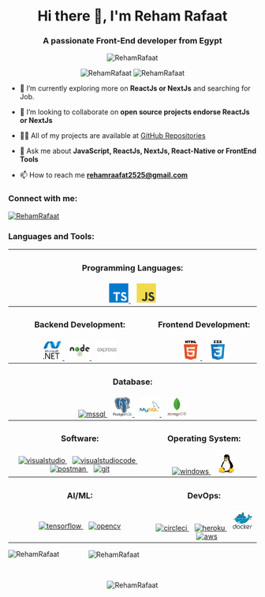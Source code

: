 <h1 align="center">Hi there 👋, I'm Reham Rafaat</h1>
<h3 align="center">A passionate Front-End developer from Egypt</h3> 

<!--<img width="350" align="right" src="https://gist.githubusercontent.com/Abanob-Ashraf/dd294306ccb3853939d43b27e09c4ce5/raw/7a8c4ef31522ae6a161d836a28bc641373753c05/Abanob-Ashraf.gif" alt="RehamRafaat" />!-->

<p align="center"> 
    <img src="https://komarev.com/ghpvc/?username=RehamRafaat&label=Profile%20views&color=0e75b6&style=flat" alt="RehamRafaat" /> 
</p> 

<p align="center">  
    <img src="https://img.shields.io/badge/Software-Engineer-purple" alt="RehamRafaat" />
    <img src="https://img.shields.io/badge/FrontEnd-Enthusiast-blue" alt="RehamRafaat" /> 
</p>

- 🌱 I’m currently exploring more on **ReactJs or NextJs** and searching for Job.

- 👯 I’m looking to collaborate on **open source projects endorse ReactJs or NextJs**

- 👨‍💻 All of my projects are available at [GitHub Repositories](https://github.com/RehamRafaat?tab=repositories)

- 💬 Ask me about **JavaScript, ReactJs, NextJs, React-Native or FrontEnd Tools**

- 📫 How to reach me **rehamraafat2525@gmail.com**

<h3 align="left">Connect with me:</h3>
<p align="left">
    <a href="https://www.linkedin.com/in/reham-raafat-shoukry/" target="_blank" rel="noreferrer">
        <img src="https://raw.githubusercontent.com/rahuldkjain/github-profile-readme-generator/master/src/images/icons/Social/linked-in-alt.svg" alt="RehamRafaat" width="40" height="40" />
    </a>
</p>

<!-- <h3 align="left">Languages and Tools:</h3>
    <ul>
        <li>
            <h4 align="left">Programming Languages:</h4>
            <p align="left">
                <a href="https://www.w3schools.com/cpp/" target="_blank" rel="noreferrer"> 
                    <img src="https://raw.githubusercontent.com/devicons/devicon/master/icons/csharp/csharp-original.svg" alt="csharp" width="40" height="40"/> 
                </a>
                &nbsp;&nbsp;
                <a href="https://www.python.org" target="_blank" rel="noreferrer"> 
                    <img src="https://raw.githubusercontent.com/devicons/devicon/master/icons/python/python-original.svg" alt="python" width="40" height="40"/> 
                </a>
                &nbsp;&nbsp;
                <a href="https://www.typescriptlang.org/" target="_blank" rel="noreferrer"> 
                    <img src="https://raw.githubusercontent.com/devicons/devicon/master/icons/typescript/typescript-original.svg" alt="typescript" width="40" height="40"/> 
                </a>
                &nbsp;&nbsp;
                <a href="https://developer.mozilla.org/en-US/docs/Web/JavaScript" target="_blank" rel="noreferrer">
                    <img src="https://raw.githubusercontent.com/devicons/devicon/master/icons/javascript/javascript-original.svg" alt="javascript" width="40" height="40"/> 
                </a>
            </p>
        </li>
        <li>
            <h4 align="left">Backend Development:</h4>
            <p align="left">
                <a href="https://dotnet.microsoft.com/" target="_blank" rel="noreferrer"> 
                    <img src="https://raw.githubusercontent.com/devicons/devicon/master/icons/dot-net/dot-net-original-wordmark.svg" alt="dotnet" width="40" height="40"/>
                </a>
                &nbsp;&nbsp;
                <a href="https://nodejs.org" target="_blank" rel="noreferrer">
                    <img src="https://raw.githubusercontent.com/devicons/devicon/master/icons/nodejs/nodejs-original-wordmark.svg" alt="nodejs" width="40" height="40"/> 
                </a>
                &nbsp;&nbsp;
                <a href="https://expressjs.com" target="_blank" rel="noreferrer">
                    <img src="https://raw.githubusercontent.com/devicons/devicon/master/icons/express/express-original-wordmark.svg" alt="express" width="40" height="40"/> 
                </a> 
            </p>
        </li>
        <li>
            <h4 align="left">Database:</h4>
            <p align="left">
                <a href="https://www.microsoft.com/en-us/sql-server" target="_blank" rel="noreferrer"> 
                    <img src="https://www.svgrepo.com/show/303229/microsoft-sql-server-logo.svg" alt="mssql" width="40" height="40"/> 
                </a>
                &nbsp;&nbsp;
                <a href="https://www.postgresql.org" target="_blank" rel="noreferrer"> 
                    <img src="https://raw.githubusercontent.com/devicons/devicon/master/icons/postgresql/postgresql-original-wordmark.svg" alt="postgresql" width="40" height="40"/> 
                </a>
                &nbsp;&nbsp;
                <a href="https://www.mysql.com/" target="_blank" rel="noreferrer"> 
                    <img src="https://raw.githubusercontent.com/devicons/devicon/master/icons/mysql/mysql-original-wordmark.svg" alt="mysql" width="40" height="40"/> 
                </a>
                &nbsp;&nbsp;
                <a href="https://www.mongodb.com/" target="_blank" rel="noreferrer"> 
                    <img src="https://raw.githubusercontent.com/devicons/devicon/master/icons/mongodb/mongodb-original-wordmark.svg" alt="mongodb" width="40" height="40"/> 
                </a>
            </p>
        </li>
        <li>
            <h4 align="left">Frontend Development:</h4>
            <p align="left">
                <a href="https://www.w3.org/html/" target="_blank" rel="noreferrer">
                    <img src="https://raw.githubusercontent.com/devicons/devicon/master/icons/html5/html5-original-wordmark.svg" alt="html5" width="40" height="40"/> 
                </a>
                &nbsp;&nbsp;
                <a href="https://www.w3schools.com/css/" target="_blank" rel="noreferrer">
                    <img src="https://raw.githubusercontent.com/devicons/devicon/master/icons/css3/css3-original-wordmark.svg" alt="css3" width="40" height="40"/> 
                </a> 
            </p>
        </li>
        <li>
            <h4 align="left">AI/ML:</h4>
            <p align="left">
                <a href="https://www.tensorflow.org" target="_blank" rel="noreferrer"> 
                    <img src="https://www.vectorlogo.zone/logos/tensorflow/tensorflow-icon.svg" alt="tensorflow" width="40" height="40"/> 
                </a> 
                &nbsp;&nbsp;
                <a href="https://opencv.org/" target="_blank" rel="noreferrer"> 
                    <img src="https://www.vectorlogo.zone/logos/opencv/opencv-icon.svg" alt="opencv" width="40" height="40"/> 
                </a>  
            </p>
        </li>
        <li>
            <h4 align="left">DevOps:</h4>
            <p align="left"> 
                <a href="https://circleci.com" target="_blank" rel="noreferrer"> 
                    <img src="https://www.vectorlogo.zone/logos/circleci/circleci-icon.svg" alt="circleci" width="40" height="40" /> 
                </a>
                &nbsp;&nbsp;
                <a href="https://heroku.com" target="_blank" rel="noreferrer">
                    <img src="https://www.vectorlogo.zone/logos/heroku/heroku-icon.svg" alt="heroku" width="40" height="40" /> 
                </a>
                &nbsp;&nbsp;
                <a href="https://www.docker.com/" target="_blank" rel="noreferrer">
                    <img src="https://raw.githubusercontent.com/devicons/devicon/master/icons/docker/docker-original-wordmark.svg" alt="docker" width="40" height="40" /> 
                </a>
                &nbsp;&nbsp;
                <a href="https://aws.amazon.com" target="_blank" rel="noreferrer">
                    <img src="https://gist.githubusercontent.com/Abanob-Ashraf/dd294306ccb3853939d43b27e09c4ce5/raw/56cbf56c42de3160bec54356307b6c7d040eeaea/Amazon_Web_Servicespng.png" alt="aws" width="40" height="40" /> 
                </a>
            </p>
        </li>
        <li>
            <h4 align="left">Software</h4>
            <p align="left">
                <a href="https://visualstudio.microsoft.com/" target="_blank" rel="noreferrer"> 
                    <img src="https://gist.githubusercontent.com/Abanob-Ashraf/dd294306ccb3853939d43b27e09c4ce5/raw/7002ab9499b1c0130ffe4d9ba6afbaede06b15bc/Visual_Studio.png" alt="visualstudio" width="40" height="40"/> 
                </a> 
                &nbsp;&nbsp;
                <a href="https://code.visualstudio.com/" target="_blank" rel="noreferrer"> 
                    <img src="https://gist.githubusercontent.com/Abanob-Ashraf/dd294306ccb3853939d43b27e09c4ce5/raw/7002ab9499b1c0130ffe4d9ba6afbaede06b15bc/visual_studio_code.png" alt="visualstudiocode" width="40" height="40"/> 
                </a> 
                &nbsp;&nbsp;
                <a href="https://postman.com" target="_blank" rel="noreferrer"> 
                    <img src="https://www.vectorlogo.zone/logos/getpostman/getpostman-icon.svg" alt="postman" width="40" height="40"/> 
                </a> 
                &nbsp;&nbsp;
                <a href="https://git-scm.com/" target="_blank" rel="noreferrer"> 
                    <img src="https://www.vectorlogo.zone/logos/git-scm/git-scm-icon.svg" alt="git" width="40" height="40"/> 
                </a>
            </p>
        </li>
        <li>
            <h4 align="left">OS:</h4>
            <p align="left">
                <a href="https://www.microsoft.com/en-us/windows" target="_blank" rel="noreferrer"> 
                    <img src="https://gist.githubusercontent.com/Abanob-Ashraf/dd294306ccb3853939d43b27e09c4ce5/raw/74b397c03305e112e1e65d243dbd87ab7526ce34/system-windows.png" alt="windows" width="40" height="40"/> 
                </a> 
                &nbsp;&nbsp;
                <a href="https://www.linux.org/" target="_blank" rel="noreferrer"> 
                    <img src="https://raw.githubusercontent.com/devicons/devicon/master/icons/linux/linux-original.svg" alt="linux" width="40" height="40"/> 
                </a>   
            </p>
        </li>
    </ul>
</p> -->

<h3 align="left">Languages and Tools:</h3>
<table align="center">
    <tr>
        <th colspan="2"> 
            <h3 align="center"> Programming Languages: </h3> 
        </th>
    </tr>
    <tr>
        <td colspan="2" align="center"> 
<!--             <a href="https://www.w3schools.com/cs/" target="_blank" rel="noreferrer"> 
                <img src="https://raw.githubusercontent.com/devicons/devicon/master/icons/csharp/csharp-original.svg" alt="csharp" width="40" height="40"/> 
            </a>
            &nbsp;&nbsp;
            <a href="https://www.python.org" target="_blank" rel="noreferrer"> 
                <img src="https://raw.githubusercontent.com/devicons/devicon/master/icons/python/python-original.svg" alt="python" width="40" height="40"/> 
            </a>
            &nbsp;&nbsp; -->
            <a href="https://www.typescriptlang.org/" target="_blank" rel="noreferrer"> 
                <img src="https://raw.githubusercontent.com/devicons/devicon/master/icons/typescript/typescript-original.svg" alt="typescript" width="40" height="40"/> 
            </a>
            &nbsp;&nbsp;
            <a href="https://developer.mozilla.org/en-US/docs/Web/JavaScript" target="_blank" rel="noreferrer">
                <img src="https://raw.githubusercontent.com/devicons/devicon/master/icons/javascript/javascript-original.svg" alt="javascript" width="40" height="40"/> 
            </a>
        </td>
    </tr>
    <tr>
        <th> 
            <h3 align="center"> Backend Development: </h3> 
        </th>
        <th> 
            <h3 align="center"> Frontend Development: </h3> 
        </th>
    </tr>
    <tr>
        <td align="center"> 
            <a href="https://dotnet.microsoft.com/" target="_blank" rel="noreferrer"> 
                <img src="https://raw.githubusercontent.com/devicons/devicon/master/icons/dot-net/dot-net-original-wordmark.svg" alt="dotnet" width="40" height="40"/>
            </a>
            &nbsp;&nbsp;
            <a href="https://nodejs.org" target="_blank" rel="noreferrer">
                <img src="https://raw.githubusercontent.com/devicons/devicon/master/icons/nodejs/nodejs-original-wordmark.svg" alt="nodejs" width="40" height="40"/> 
            </a>
            &nbsp;&nbsp;
            <a href="https://expressjs.com" target="_blank" rel="noreferrer">
                <img src="https://raw.githubusercontent.com/devicons/devicon/master/icons/express/express-original-wordmark.svg" alt="express" width="40" height="40"/> 
            </a>
        </td>
        <td align="center"> 
            <a href="https://www.w3.org/html/" target="_blank" rel="noreferrer">
                <img src="https://raw.githubusercontent.com/devicons/devicon/master/icons/html5/html5-original-wordmark.svg" alt="html5" width="40" height="40"/> 
            </a>
            &nbsp;&nbsp;
            <a href="https://www.w3schools.com/css/" target="_blank" rel="noreferrer">
                <img src="https://raw.githubusercontent.com/devicons/devicon/master/icons/css3/css3-original-wordmark.svg" alt="css3" width="40" height="40"/> 
            </a>
        </td>
    </tr>
    <tr>
        <th colspan="2"> 
            <h3 align="center"> Database: </h3> 
        </th>
    </tr>
    <tr>
        <td colspan="2" align="center">
            <a href="https://www.microsoft.com/en-us/sql-server" target="_blank" rel="noreferrer"> 
                <img src="https://www.svgrepo.com/show/303229/microsoft-sql-server-logo.svg" alt="mssql" width="40" height="40"/> 
            </a>
            &nbsp;&nbsp;
            <a href="https://www.postgresql.org" target="_blank" rel="noreferrer"> 
                <img src="https://raw.githubusercontent.com/devicons/devicon/master/icons/postgresql/postgresql-original-wordmark.svg" alt="postgresql" width="40" height="40"/> 
            </a>
            &nbsp;&nbsp;
            <a href="https://www.mysql.com/" target="_blank" rel="noreferrer"> 
                <img src="https://raw.githubusercontent.com/devicons/devicon/master/icons/mysql/mysql-original-wordmark.svg" alt="mysql" width="40" height="40"/> 
            </a>
            &nbsp;&nbsp;
            <a href="https://www.mongodb.com/" target="_blank" rel="noreferrer"> 
                <img src="https://raw.githubusercontent.com/devicons/devicon/master/icons/mongodb/mongodb-original-wordmark.svg" alt="mongodb" width="40" height="40"/> 
            </a>
        </td>
    </tr>
    <tr>
        <th> 
            <h3 align="center"> Software: </h3> 
        </th>
        <th> 
            <h3 align="center"> Operating System: </h3> 
        </th>
    </tr>
    <tr>
        <td align="center">
            <a href="https://visualstudio.microsoft.com/" target="_blank" rel="noreferrer"> 
                <img src="https://gist.githubusercontent.com/Abanob-Ashraf/dd294306ccb3853939d43b27e09c4ce5/raw/7002ab9499b1c0130ffe4d9ba6afbaede06b15bc/Visual_Studio.png" alt="visualstudio" width="40" height="40"/> 
            </a> 
            &nbsp;&nbsp;
            <a href="https://code.visualstudio.com/" target="_blank" rel="noreferrer"> 
                <img src="https://gist.githubusercontent.com/Abanob-Ashraf/dd294306ccb3853939d43b27e09c4ce5/raw/7002ab9499b1c0130ffe4d9ba6afbaede06b15bc/visual_studio_code.png" alt="visualstudiocode" width="40" height="40"/> 
            </a> 
            &nbsp;&nbsp;
            <a href="https://postman.com" target="_blank" rel="noreferrer"> 
                <img src="https://www.vectorlogo.zone/logos/getpostman/getpostman-icon.svg" alt="postman" width="40" height="40"/> 
            </a> 
            &nbsp;&nbsp;
            <a href="https://git-scm.com/" target="_blank" rel="noreferrer"> 
                <img src="https://www.vectorlogo.zone/logos/git-scm/git-scm-icon.svg" alt="git" width="40" height="40"/> 
            </a>
        </td>
        <td align="center">
            <a href="https://www.microsoft.com/en-us/windows" target="_blank" rel="noreferrer"> 
                <img src="https://gist.githubusercontent.com/Abanob-Ashraf/dd294306ccb3853939d43b27e09c4ce5/raw/74b397c03305e112e1e65d243dbd87ab7526ce34/system-windows.png" alt="windows" width="40" height="40"/> 
            </a> 
            &nbsp;&nbsp;
            <a href="https://www.linux.org/" target="_blank" rel="noreferrer"> 
                <img src="https://raw.githubusercontent.com/devicons/devicon/master/icons/linux/linux-original.svg" alt="linux" width="40" height="40"/> 
            </a>
        </td>
    </tr>
    <tr>
        <th> 
            <h3 align="center"> AI/ML: </h3> 
        </th>
        <th> 
            <h3 align="center"> DevOps: </h3> 
        </th>
    </tr>
    <tr>
        <td align="center">
            <a href="https://www.tensorflow.org" target="_blank" rel="noreferrer"> 
                <img src="https://www.vectorlogo.zone/logos/tensorflow/tensorflow-icon.svg" alt="tensorflow" width="40" height="40"/> 
            </a> 
            &nbsp;&nbsp;
            <a href="https://opencv.org/" target="_blank" rel="noreferrer"> 
                <img src="https://www.vectorlogo.zone/logos/opencv/opencv-icon.svg" alt="opencv" width="40" height="40"/> 
            </a>
        </td>
        <td align="center">
            <a href="https://circleci.com" target="_blank" rel="noreferrer"> 
                <img src="https://www.vectorlogo.zone/logos/circleci/circleci-icon.svg" alt="circleci" width="40" height="40" /> 
            </a>
            &nbsp;&nbsp;
            <a href="https://heroku.com" target="_blank" rel="noreferrer">
                <img src="https://www.vectorlogo.zone/logos/heroku/heroku-icon.svg" alt="heroku" width="40" height="40" /> 
            </a>
            &nbsp;&nbsp;
            <a href="https://www.docker.com/" target="_blank" rel="noreferrer">
                <img src="https://raw.githubusercontent.com/devicons/devicon/master/icons/docker/docker-original-wordmark.svg" alt="docker" width="40" height="40" /> 
            </a>
            &nbsp;&nbsp;
            <a href="https://aws.amazon.com" target="_blank" rel="noreferrer">
                <img src="https://gist.githubusercontent.com/Abanob-Ashraf/dd294306ccb3853939d43b27e09c4ce5/raw/56cbf56c42de3160bec54356307b6c7d040eeaea/Amazon_Web_Servicespng.png" alt="aws" width="40" height="40" /> 
            </a>
        </td>
    </tr>
</table>
<p>
    <img align="left" src="https://github-readme-stats.vercel.app/api/top-langs?username=RehamRafaat&theme=github_dark&show_icons=true&locale=en&layout=compact" alt="RehamRafaat" />
</p>

<p>&nbsp;&nbsp;&nbsp;&nbsp;&nbsp;&nbsp;&nbsp;&nbsp;&nbsp;&nbsp;&nbsp;&nbsp;&nbsp;&nbsp;
    <img align="center" src="https://github-readme-stats.vercel.app/api?username=RehamRafaat&theme=github_dark&show_icons=true&locale=en" alt="RehamRafaat" />
</p>

<br>

<p align="center">
    <img src="https://github-readme-streak-stats.herokuapp.com/?user=RehamRafaat&theme=github_dark&" alt="RehamRafaat" />
</p>
